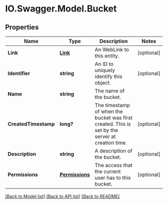 # IO.Swagger.Model.Bucket
## Properties

Name | Type | Description | Notes
------------ | ------------- | ------------- | -------------
**Link** | [**Link**](Link.md) | An WebLink to this entity. | [optional] 
**Identifier** | **string** | An ID to uniquely identify this object. | [optional] 
**Name** | **string** | The name of the bucket. | 
**CreatedTimestamp** | **long?** | The timestamp of when the bucket was first created. This is set by the server at creation time. | [optional] 
**Description** | **string** | A description of the bucket. | [optional] 
**Permissions** | [**Permissions**](Permissions.md) | The access that the current user has to this bucket. | [optional] 

[[Back to Model list]](../README.md#documentation-for-models) [[Back to API list]](../README.md#documentation-for-api-endpoints) [[Back to README]](../README.md)

